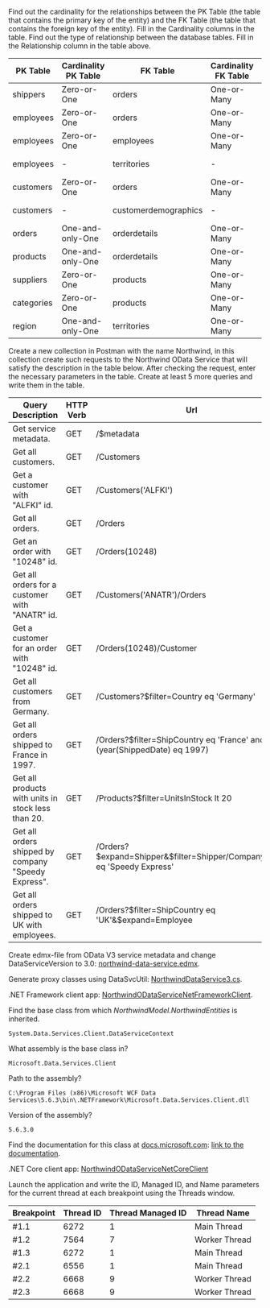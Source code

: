 Find out the cardinality for the relationships between the PK Table (the table that contains the primary key of the entity) and the FK Table (the table that contains the foreign key of the entity). Fill in the Cardinality columns in the table. Find out the type of relationship between the database tables. Fill in the Relationship column in the table above.

| PK Table      | Cardinality PK Table | FK Table             | Cardinality FK Table | Relationship |
| ------------- | -------------------- | -------------------- | -------------------- | ------------ |
| shippers      | Zero-or-One          | orders               |  One-or-Many         | One-to-Many  |
| employees     | Zero-or-One          | orders               |  One-or-Many         | One-to-Many  |
| employees     | Zero-or-One          | employees            |  One-or-Many         | One-to-Many  |
| employees     | -                    | territories          | -                    | Many-to-Many |
| customers     | Zero-or-One          | orders               |  One-or-Many         | One-to-Many  |
| customers     | -                    | customerdemographics | -                    | Many-to-Many |
| orders        | One-and-only-One     | orderdetails         |  One-or-Many         | One-to-Many  |
| products      | One-and-only-One     | orderdetails         |  One-or-Many         | One-to-Many  |
| suppliers     | Zero-or-One          | products             |  One-or-Many         | One-to-Many  |
| categories    | Zero-or-One          | products             |  One-or-Many         | One-to-Many  |
| region        | One-and-only-One     | territories          |  One-or-Many         | One-to-Many  |

Create a new collection in Postman with the name Northwind, in this collection create such requests to the Northwind OData Service that will satisfy the description in the table below. After checking the request, enter the necessary parameters in the table. Create at least 5 more queries and write them in the table.

| Query Description                                             | HTTP Verb | Url                                       |
| --------------------------------------------------------------| --------- | ----------------------------------------- |
| Get service metadata.                                         | GET       | /$metadata                                |
| Get all customers.                                            | GET       | /Customers                                |
| Get a customer with "ALFKI" id.                               | GET       | /Customers('ALFKI')                       |
| Get all orders.                                               | GET       | /Orders                                   |
| Get an order with "10248" id.                                 | GET       | /Orders(10248)                            |
| Get all orders for a customer with "ANATR" id.                | GET       | /Customers('ANATR')/Orders                |
| Get a customer for an order with "10248" id.                  | GET       | /Orders(10248)/Customer                   |
| Get all customers from Germany.                               | GET       | /Customers?$filter=Country eq 'Germany'   |
| Get all orders shipped to France in 1997.                     | GET       | /Orders?$filter=ShipCountry eq 'France' and (year(ShippedDate) eq 1997)  |
| Get all products with units in stock less than 20.            | GET       | /Products?$filter=UnitsInStock lt 20      |
| Get all orders shipped by company "Speedy Express".           | GET       | /Orders?$expand=Shipper&$filter=Shipper/CompanyName eq 'Speedy Express'   |
| Get all orders shipped to UK with employees.                  | GET       | /Orders?$filter=ShipCountry eq 'UK'&$expand=Employee    |

Create edmx-file from OData V3 service metadata and change DataServiceVersion to 3.0: [northwind-data-service.edmx](northwind-data-service.edmx).

Generate proxy classes using DataSvcUtil: [NorthwindDataService3.cs](NorthwindDataService3.cs).

.NET Framework client app: [NorthwindODataServiceNetFrameworkClient](NorthwindODataServiceNetFrameworkClient/NorthwindODataServiceNetFrameworkClient).

Find the base class from which _NorthwindModel.NorthwindEntities_ is inherited.
```
System.Data.Services.Client.DataServiceContext
```
What assembly is the base class in?
```
Microsoft.Data.Services.Client
```
Path to the assembly?
```
C:\Program Files (x86)\Microsoft WCF Data Services\5.6.3\bin\.NETFramework\Microsoft.Data.Services.Client.dll
```
Version of the assembly?
```
5.6.3.0
```
Find the documentation for this class at [docs.microsoft.com](https://docs.microsoft.com/): [link to the documentation](https://docs.microsoft.com/en-us/previous-versions/dotnet/wcf-data-services/cc679618%28v%3dvs.103%29).

.NET Core client app: [NorthwindODataServiceNetCoreClient](NorthwindODataServiceNetCoreClient/NorthwindODataServiceNetCoreClient)

Launch the application and write the ID, Managed ID, and Name parameters for the current thread at each breakpoint using the Threads window.

| Breakpoint | Thread ID   | Thread Managed ID | Thread Name    |
| ---------- | ----------- | ----------------- | -----------    |
| #1.1       | 6272        | 1                 | Main Thread    |
| #1.2       | 7564        | 7                 | Worker Thread  |
| #1.3       | 6272        | 1                 | Main Thread    |
| #2.1       | 6556        | 1                 | Main Thread    |
| #2.2       | 6668        | 9                 | Worker Thread  |
| #2.3       | 6668        | 9                 | Worker Thread  |
